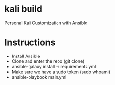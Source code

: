 # kali build
 Personal Kali Customization with Ansible

# Instructions
* Install Ansible
* Clone and enter the repo (git clone)
* ansible-galaxy install -r requirements.yml
* Make sure we have a sudo token (sudo whoami)
* ansible-playbook main.yml